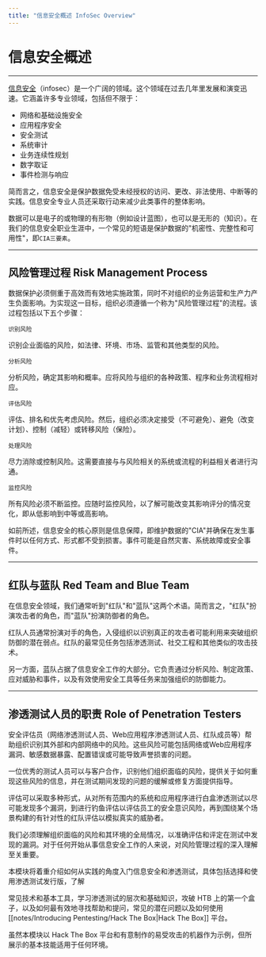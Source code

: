 ```yaml
---
title: "信息安全概述 InfoSec Overview"
---
```


# 信息安全概述

---

[信息安全](https://zh.wikipedia.org/wiki/%E4%BF%A1%E6%81%AF%E5%AE%89%E5%85%A8)（infosec）是一个广阔的领域。这个领域在过去几年里发展和演变迅速。它涵盖许多专业领域，包括但不限于：

- 网络和基础设施安全
- 应用程序安全
- 安全测试
- 系统审计
- 业务连续性规划
- 数字取证
- 事件检测与响应

简而言之，信息安全是保护数据免受未经授权的访问、更改、非法使用、中断等的实践。信息安全专业人员还采取行动来减少此类事件的整体影响。

数据可以是电子的或物理的有形物（例如设计蓝图），也可以是无形的（知识）。在我们的信息安全职业生涯中，一个常见的短语是保护数据的"机密性、完整性和可用性"，即`CIA三要素`。

---

## 风险管理过程 Risk Management Process

数据保护必须侧重于高效而有效地实施政策，同时不对组织的业务运营和生产力产生负面影响。为实现这一目标，组织必须遵循一个称为"风险管理过程"的流程。该过程包括以下五个步骤：

`识别风险`

识别企业面临的风险，如法律、环境、市场、监管和其他类型的风险。

`分析风险`

分析风险，确定其影响和概率。应将风险与组织的各种政策、程序和业务流程相对应。

`评估风险`

评估、排名和优先考虑风险。然后，组织必须决定接受（不可避免）、避免（改变计划）、控制（减轻）或转移风险（保险）。

`处理风险`

尽力消除或控制风险。这需要直接与与风险相关的系统或流程的利益相关者进行沟通。

`监控风险`

所有风险必须不断监控。应随时监控风险，以了解可能改变其影响评分的情况变化，即从低影响到中等或高影响。

如前所述，信息安全的核心原则是信息保障，即维护数据的"CIA"并确保在发生事件时以任何方式、形式都不受到损害。事件可能是自然灾害、系统故障或安全事件。

---

## 红队与蓝队 Red Team and Blue Team

在信息安全领域，我们通常听到"红队"和"蓝队"这两个术语。简而言之，"红队"扮演攻击者的角色，而"蓝队"扮演防御者的角色。

红队人员通常扮演对手的角色，入侵组织以识别真正的攻击者可能利用来突破组织防御的潜在弱点。红队的最常见任务包括渗透测试、社交工程和其他类似的攻击技术。

另一方面，蓝队占据了信息安全工作的大部分。它负责通过分析风险、制定政策、应对威胁和事件，以及有效使用安全工具等任务来加强组织的防御能力。

---

## 渗透测试人员的职责 Role of Penetration Testers

安全评估员（网络渗透测试人员、Web应用程序渗透测试人员、红队成员等）帮助组织识别其外部和内部网络中的风险。这些风险可能包括网络或Web应用程序漏洞、敏感数据暴露、配置错误或可能导致声誉损害的问题。

一位优秀的测试人员可以与客户合作，识别他们组织面临的风险，提供关于如何重现这些风险的信息，并在测试期间发现的问题的缓解或修复方面提供指导。

评估可以采取多种形式，从对所有范围内的系统和应用程序进行白盒渗透测试以尽可能发现多个漏洞，到进行钓鱼评估以评估员工的安全意识风险，再到围绕某个场景构建的有针对性的红队评估以模拟真实的威胁者。

我们必须理解组织面临的风险和其环境的全局情况，以准确评估和评定在测试中发现的漏洞。对于任何开始从事信息安全工作的人来说，对风险管理过程的深入理解至关重要。

本模块将着重介绍如何从实践的角度入门信息安全和渗透测试，具体包括选择和使用渗透测试发行版，了解

常见技术和基本工具，学习渗透测试的层次和基础知识，攻破 HTB 上的第一个盒子，以及如何最有效地寻找帮助和提问，常见的潜在问题以及如何使用 [[notes/Introducing Pentesting/Hack The Box|Hack The Box]] 平台。

虽然本模块以 Hack The Box 平台和有意制作的易受攻击的机器作为示例，但所展示的基本技能适用于任何环境。